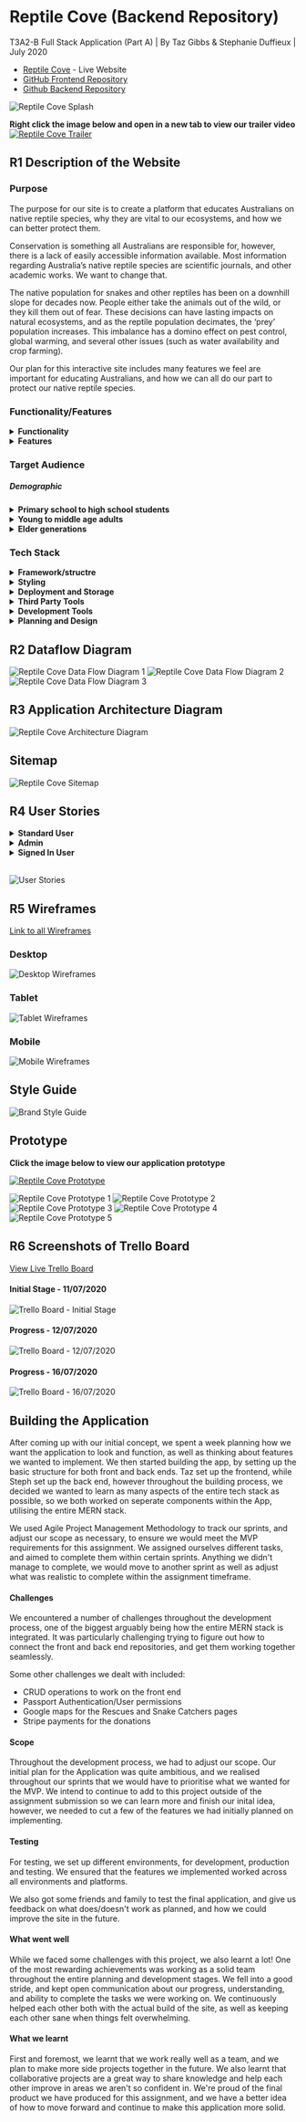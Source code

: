 # Reptile Cove (Backend Repository)
T3A2-B Full Stack Application (Part A) | By Taz Gibbs & Stephanie Duffieux | July 2020

* [Reptile Cove](http://www.reptilecove.ml/) - Live Website
* [GitHub Frontend Repository](https://github.com/HeyitsmeTazG/ReptileCove-Frontend)
* [Github Backend Repository](https://github.com/Beedeeboom/ReptileCove-Backend)

![Reptile Cove Splash](./docs/RC-Splash.png)

**Right click the image below and open in a new tab to view our trailer video**
[![Reptile Cove Trailer](http://img.youtube.com/vi/vd-9zEfhuto/0.jpg)](http://www.youtube.com/watch?v=vd-9zEfhuto)
## R1 Description of the Website

### Purpose

The purpose for our site is to create a platform that educates Australians on native reptile species, why they are vital to our ecosystems, and how we can better protect them.

Conservation is something all Australians are responsible for, however, there is a lack of easily accessible information available. Most information regarding Australia’s native reptile species are scientific journals, and other academic works. We want to change that.

The native population for snakes and other reptiles has been on a downhill slope for decades now. People either take the animals out of the wild, or they kill them out of fear. These decisions can have lasting impacts on natural ecosystems, and as the reptile population decimates, the ‘prey’ population increases. This imbalance has a domino effect on pest control, global warming, and several other issues (such as water availability and crop farming).

Our plan for this interactive site includes many features we feel are important for educating Australians, and how we can all do our part to protect our native reptile species.


### Functionality/Features

<details><summary><strong>Functionality</strong></summary>

##### "Home" Page
Welcomes the user to the website, includes a short video and purpose of the website. 

##### "Meet Us" Page
Introduces the user to the team behind Reptile Cove. The user can fill out a contact form if they wish to get in touch with the team.  

##### "Adopt a Reptile" Page
Users that are not signed in can view a list of reptiles available to adopt. A user must be signed in to enquire about a reptile. Users can also add a reptile for adoption, with relevant information, including age, medical history, temperament, and husbandry requirements.  

##### "Blog" Page
Users can view educational posts written by Reptile Cove's admin team. An admin user can log in and update blog posts, add new blog posts, or delete blog posts.

##### "Snake Catchers" Page

Users can find snake catchers in their local region by entering their postcode which will give them a list of their nearest catchers. This section is linked to google maps.

##### "Rescues" Page

Shows a list of rescue centres. Each rescue centre has a "Make a Donation" feature button allowing a user to make donations to a Rescue. This section is also linked to google maps, so a user can find other rescue centres near them.

##### Profile Page

When a user is logged in they can view their profile page which includes a history of their donations, a list of their reptile listings, and user/profile settings to update their details.

##### Sign Up/In Page

This page holds 2 forms, and renders either the Sign Up, or Sign In page depending on whether or not a user is signed in. There is a button to change the view from Sign Up to Sign In.

##### Footer

Includes a "Donate" button which directs the user to the "Rescues" page and a Sign In/Sign Out button.
</details>

<details><summary><strong>Features</strong></summary>

##### Donation Button
On Rescues page so users can donate to a list of our favourite reptile rescues.

##### Third Party Payment System
The payment system that facilitates the donations

##### Adoption enquiry
A form that can be sent to the email of the user who posted the adoption listing. A user must be signed in to send this

##### Email site admins
A form to email the site admins regarding any queries about the website.

##### Google maps
Available on the Rescues and Snake Catchers page, so users can find Rescues and Snake Catchers in their local area.

##### Sign Up/In/Out
Authentication and Authorisation, allows a user to create, edit, and delete their profile.

##### Admin Access
Site creators have admin access, and have full control of the site, such as deleting users profiles and posts if necessary. Admins are able to create/edit/delete blog posts on the blog page.

</details>

### Target Audience

##### Demographic

<details><summary><strong>Primary school to high school students</strong></summary>

Reptile Cove seeks to attract an audience of primary to high school students and aims to educate and raise awareness through educational blog posts on the role they can play from a young age in protecting Australia's native reptile species.
</details>

<details><summary><strong>Young to middle age adults</strong></summary>

Reptile Cove seeks to attract an audience of young to middle age adults who are passionate about reptiles  and want to contribute to protecting them through donations and adoptions. Reptile Cove also aims to educate its adult demographic on the importance and crucial role they can play in saving Australia's native reptile species.  
</details>

<details><summary><strong>Elder generations</strong></summary>

Reptile Cove seeks to attract an audience of all ages to educate Australians on how to respect and care for Australia's native reptile species. The Snake Catchers page is aimed to help Australians have unwanted reptile guests safely relocated. The blog posts are aimed to help educate all Australians, regardless of age, on why our native reptile species are cruicial to natural ecosystems and why they should be protected.
</details>

### Tech Stack

<details><summary><strong>Framework/structre</strong></summary>

* MERN Stack (MongoDB, Express, React, Node)
* HTML5
* JavaScript
</details>

<details><summary><strong>Styling</strong></summary>
* CSS3
* Bootstrap
</details>

<details><summary><strong>Deployment and Storage</strong></summary>

* Heroku (deployment platform)
* Cloudinary (Cloud storage)
</details>

<details><summary><strong>Third Party Tools</strong></summary>

* Stripe (Payment system)
* Google Maps (Map system)
</details>
<details><summary><strong>Development Tools</strong></summary>

* GitHub
* Visual Studio Code
* Discord (Collaboration & screen share)
</details>

<details><summary><strong>Planning and Design</strong></summary>

* Adobe Illustrator (Logo vector art)
* Adobe Photoshop (Image resizing)
* Figma (Wireframes)
* Adobe XD (Prototype)
* LucidChart (Diagrams)
* Unsplash (Free stock images)
* Trello (Project management, user stories)
* Keynote (Slide deck presentation)
</details>

## R2 Dataflow Diagram

![Reptile Cove Data Flow Diagram 1](./docs/rc-data-flow-1.png)
![Reptile Cove Data Flow Diagram 2](./docs/rc-data-flow-2.png)
![Reptile Cove Data Flow Diagram 3](./docs/rc-data-flow3.png)

## R3 Application Architecture Diagram

![Reptile Cove Architecture Diagram](./docs/reptileCove_architecture-diagram.png)

## Sitemap

![Reptile Cove Sitemap](./docs/reptileCove-sitemap.png)

## R4 User Stories 

<details>
<summary><strong>Standard User</strong></summary>
<ul>
<li>A user I want to have access to a navigation bar so I can navigate through the website</li>
<li>As a User I want to view a "Home" Page so I can have an understanding of the purpose of the website</li>
<li>As a user I want to have access to a "Meet the Team" page so I can view who created the website</li>
<li>As a user I want to have a contact form so that I can email the website creators with any feedback or enquiries about the site</li>
<li>As a user I want to have access to a "Blog" page so I can learn about reptiles and how to protect them</li>
<li>As a user I want to have access to an "Adopt" page so I can view any reptiles available for adoption</li>
<li>As a user I want to have a form so that I can enquire about a reptile I want to adopt</li>
<li>As a user I want to be able to sign up/in so I can list a reptile for adoption</li>
<li>As a user I want to have access to a "Rescue Centres" page so I can search for rescue centres in my local area</li>
<li>As a user I want to be able to sign up/in to make donations to a rescue centre</li>
<li>As a user I want to have access to a "Snake Catchers" page so I can find snake catchers in my local area</li>
</ul>
</details>

<details>
<summary><strong>Admin</strong></summary>
<ul>
<li>As an admin I want to be able to sign up/in so I can create blog posts</li>
<li>As an admin I want to be able to edit blog posts so I can update any changes I need to make (e.g spelling errors/photos)</li>
<li>As an admin I want to be able to delete a blog post so it doesnt appear on the site</li>
<li>As an admin I want to have full access of the site so I can remove any inapppropriate posts, and moderate user interaction</li>
<li>As an admin I want to be able to delete adoption listings made by other users if the listing does not meet the requirements, or has been adopted out or has passed</li>
</ul>
</details>

<details>
<summary><strong>Signed In User</strong></summary>
<ul>
<li>As a signed-in user I want to be able to list a reptile so that other users can enquire and adopt it</li>
<li>As a signed-in user I want to be able to delete one of my own adoption posts if the reptile I have listed has been adopted or has passed</li>
<li>As a signed-in user I want to be able to make a donation to one or more of the rescue centres</li>
<li>As a signed-in user I want to have a profile page so i can edit my profile and security deatils</li>
<li>As a signed-in user I want a sign out button so I can end my session on the website</li>
</ul>
</details>
<br>

![User Stories](./docs/RC-Trello-11072020.png)

## R5 Wireframes

[Link to all Wireframes](https://www.figma.com/file/fA9lz56lEUxDXQg75kgVoH/Reptile-Cove-Wireframes?node-id=0%3A1)


### Desktop

![Desktop Wireframes](./docs/desktop-wireframes.jpg)

### Tablet
![Tablet Wireframes](./docs/tablet-wireframes-1.jpg)

### Mobile
![Mobile Wireframes](./docs/mobile-wireframes.jpg)

## Style Guide
![Brand Style Guide](./docs/Brand-Style-Guide.jpg)

## Prototype

**Click the image below to view our application prototype**

[![Reptile Cove Prototype](./docs/app-prototype.png)](https://www.youtube.com/watch?v=9SI4JcEh-UI)

![Reptile Cove Prototype 1](./docs/prototype2.png)
![Reptile Cove Prototype 2](./docs/prototype3.png)
![Reptile Cove Prototype 3](./docs/prototype4.png)
![Reptile Cove Prototype 4](./docs/prototype5.png)
![Reptile Cove Prototype 5](./docs/prototype6.png)


## R6 Screenshots of Trello Board

[View Live Trello Board](https://trello.com/b/cBMk0jEf/reptile-cove)

#### Initial Stage - 11/07/2020
![Trello Board - Initial Stage](./docs/RC-Trello-11072020.png)

#### Progress - 12/07/2020
![Trello Board - 12/07/2020](./docs/RC-Trello-12072020.png)

#### Progress - 16/07/2020
![Trello Board - 16/07/2020](./docs/RC-Trello-16072020.png)

## Building the Application
After coming up with our initial concept, we spent a week planning how we want the application to look and function, as well as thinking about features we wanted to implement. We then started building the app, by setting up the basic structure for both front and back ends. Taz set up the frontend, while Steph set up the back end, however throughout the building process, we decided we wanted to learn as many aspects of the entire tech stack as possible, so we both worked on seperate components within the App, utilising the entire MERN stack.

We used Agile Project Management Methodology to track our sprints, and adjust our scope as necessary, to ensure we would meet the MVP requirements for this assignment. We assigned ourselves different tasks, and aimed to complete them within certain sprints. Anything we didn't manage to complete, we would move to another sprint as well as adjust what was realistic to complete within the assignment timeframe. 

#### Challenges
We encountered a number of challenges throughout the development process, one of the biggest arguably being how the entire MERN stack is integrated. It was particularly challenging trying to figure out how to connect the front and back end repositories, and get them working together seamlessly.

Some other challenges we dealt with included:
- CRUD operations to work on the front end
- Passport Authentication/User permissions
- Google maps for the Rescues and Snake Catchers pages
- Stripe payments for the donations


#### Scope
Throughout the development process, we had to adjust our scope. Our initial plan for the Application was quite ambitious, and we realised throughout our sprints that we would have to prioritise what we wanted for the MVP. We intend to continue to add to this project outside of the assignment submission so we can learn more and finish our inital idea, however, we needed to cut a few of the features we had initially planned on implementing.

#### Testing
For testing, we set up different environments, for development, production and testing. We ensured that the features we implemented worked across all environments and platforms. 

We also got some friends and family to test the final application, and give us feedback on what does/doesn't work as planned, and how we could improve the site in the future. 

#### What went well
While we faced some challenges with this project, we also learnt a lot! One of the most rewarding achievements was working as a solid team throughout the entire planning and development stages. We fell into a good stride, and kept open communication about our progress, understanding, and ability to complete the tasks we were working on. We continuously helped each other both with the actual build of the site, as well as keeping each other sane when things felt overwhelming.

#### What we learnt
First and foremost, we learnt that we work really well as a team, and we plan to make more side projects together in the future. We also learnt that collaborative projects are a great way to share knowledge and help each other improve in areas we aren't so confident in. We're proud of the final product we have produced for this assignment, and we have a better idea of how to move forward and continue to make this application more solid.